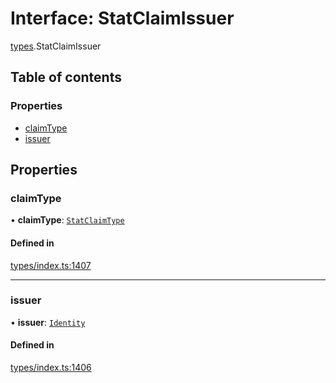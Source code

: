 # Interface: StatClaimIssuer

[types](../wiki/types).StatClaimIssuer

## Table of contents

### Properties

- [claimType](../wiki/types.StatClaimIssuer#claimtype)
- [issuer](../wiki/types.StatClaimIssuer#issuer)

## Properties

### claimType

• **claimType**: [`StatClaimType`](../wiki/types#statclaimtype)

#### Defined in

[types/index.ts:1407](https://github.com/PolymeshAssociation/polymesh-sdk/blob/2d3ac2ae/src/types/index.ts#L1407)

___

### issuer

• **issuer**: [`Identity`](../wiki/api.entities.Identity.Identity)

#### Defined in

[types/index.ts:1406](https://github.com/PolymeshAssociation/polymesh-sdk/blob/2d3ac2ae/src/types/index.ts#L1406)
